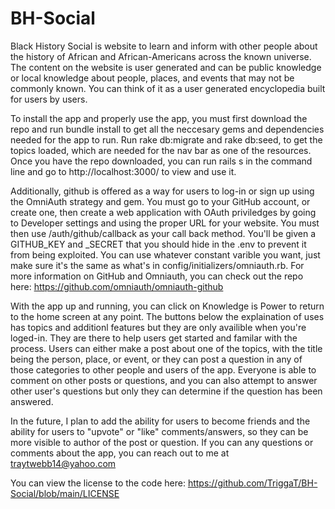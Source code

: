 # BH-Social
Black History Social is website to learn and inform with other people about the history of African and African-Americans across the known universe. The content on the website is user generated and can be public knowledge or local knowledge about people, places, and events that may not be commonly known. You can think of it as a user generated encyclopedia built for users by users.

To install the app and properly use the app, you must first download the repo and run bundle install to get all the neccesary gems and dependencies needed for the app to run. Run rake db:migrate and rake db:seed, to get the topics loaded, which are needed for the nav bar as one of the resources. Once you have the repo downloaded, you can run rails s in the command line and go to http://localhost:3000/ to view and use it.

Additionally, github is offered as a way for users to log-in or sign up using the OmniAuth strategy and gem. You must go to your GitHub account, or create one, then create a web application with OAuth priviledges by going to Developer settings and using the proper URL for your website. You must then use /auth/github/callback as your call back method. You'll be given a GITHUB_KEY and _SECRET that you should hide in the .env to prevent it from being exploited. You can use whatever constant varible you want, just make sure it's the same as what's in config/initializers/omniauth.rb. For more information on GitHub and Omniauth, you can check out the repo here: https://github.com/omniauth/omniauth-github

With the app up and running, you can click on Knowledge is Power to return to the home screen at any point. The buttons below the explaination of uses has topics and additionl features but they are only availible when you're loged-in. They are there to help users get started and familar with the process. Users can either make a post about one of the topics, with the title being the person, place, or event, or they can post a question in any of those categories to other people and users of the app. Everyone is able to comment on other posts or questions, and you can also attempt to answer other user's questions but only they can determine if the question has been answered. 

In the future, I plan to add the ability for users to become friends and the ability for users to "upvote" or "like" comments/answers, so they can be more visible to author of the post or question. If you can any questions or comments about the app, you can reach out to me at traytwebb14@yahoo.com 

You can view the license to the code here: https://github.com/TriggaT/BH-Social/blob/main/LICENSE